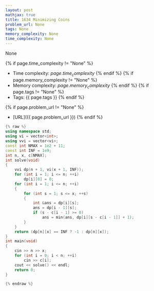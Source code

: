 ```yaml
---
layout: post
mathjax: true
title: 1634 Minimizing Coins
problem_url: None
tags: None
memory_complexity: None
time_complexity: None
---
```


None


{% if page.time_complexity != "None" %}
- Time complexity: ${{ page.time_complexity }}$
{% endif %}
{% if page.memory_complexity != "None" %}
- Memory complexity: ${{ page.memory_complexity }}$
{% endif %}
{% if page.tags != "None" %}
- Tags: {{ page.tags }}
{% endif %}

{% if page.problem_url != "None" %}
- [URL]({{ page.problem_url }})
{% endif %}

```cpp
{% raw %}
using namespace std;
using vi = vector<int>;
using vvi = vector<vi>;
const int NMAX = 1e2 + 11;
const int INF = 1e9;
int n, x, c[NMAX];
int solve(void)
{
    vvi dp(n + 1, vi(x + 1, INF));
    for (int i = 1; i <= n; ++i)
        dp[i][0] = 0;
    for (int i = 1; i <= n; ++i)
    {
        for (int s = 1; s <= x; ++s)
        {
            int &ans = dp[i][s];
            ans = dp[i - 1][s];
            if (s - c[i - 1] >= 0)
                ans = min(ans, dp[i][s - c[i - 1]] + 1);
        }
    }
    return (dp[n][x] == INF ? -1 : dp[n][x]);
}
int main(void)
{
    cin >> n >> x;
    for (int i = 0; i < n; ++i)
        cin >> c[i];
    cout << solve() << endl;
    return 0;
}

{% endraw %}
```